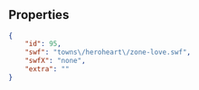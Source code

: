 # <no name available>

<no description available>

## Properties

```json
{
    "id": 95,
    "swf": "towns\/heroheart\/zone-love.swf",
    "swfX": "none",
    "extra": ""
}
```

